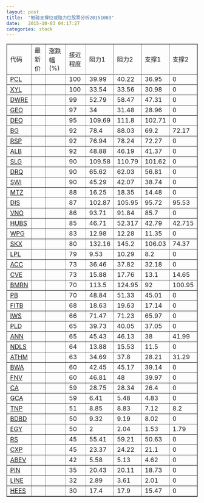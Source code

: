 ```yaml
---
layout: post
title:  "触碰支撑位或阻力位股票分析20151003"
date:   2015-10-03 04:17:27
categories: stock
---
```

<script type="text/javascript">
var stockList = []
stockList.push('gb_pcl');
stockList.push('gb_xyl');
stockList.push('gb_dwre');
stockList.push('gb_geo');
stockList.push('gb_deo');
stockList.push('gb_bg');
stockList.push('gb_rsp');
stockList.push('gb_alb');
stockList.push('gb_slg');
stockList.push('gb_drq');
stockList.push('gb_swi');
stockList.push('gb_mtz');
stockList.push('gb_dis');
stockList.push('gb_vno');
stockList.push('gb_hubs');
stockList.push('gb_wpg');
stockList.push('gb_skx');
stockList.push('gb_lpl');
stockList.push('gb_acc');
stockList.push('gb_cve');
stockList.push('gb_bmrn');
stockList.push('gb_pb');
stockList.push('gb_fitb');
stockList.push('gb_iws');
stockList.push('gb_pld');
stockList.push('gb_ann');
stockList.push('gb_ndls');
stockList.push('gb_athm');
stockList.push('gb_bwa');
stockList.push('gb_fnv');
stockList.push('gb_ca');
stockList.push('gb_gca');
stockList.push('gb_tnp');
stockList.push('gb_bdbd');
stockList.push('gb_egy');
stockList.push('gb_rs');
stockList.push('gb_cxp');
stockList.push('gb_abev');
stockList.push('gb_pin');
stockList.push('gb_line');
stockList.push('gb_hees');
</script>
<table border="1">
 <tr>
 <td>代码</td>
 <td>最新价</td>
 <td>涨跌幅(%)</td>
 <td>接近程度</td>
 <td>阻力1</td>
 <td>阻力2</td>
 <td>支撑1</td>
 <td>支撑2</td>
</tr>
  <tr id="pcl" class="red">
  <td><a href="http://stock.finance.sina.com.cn/usstock/quotes/PCL.html" target="_blank">PCL</a></td><td></td><td></td><td>100</td><td>39.99</td><td>40.22</td><td>36.95</td><td>0</td></tr>
  <tr id="xyl" class="red">
  <td><a href="http://stock.finance.sina.com.cn/usstock/quotes/XYL.html" target="_blank">XYL</a></td><td></td><td></td><td>100</td><td>33.54</td><td>33.56</td><td>30.98</td><td>0</td></tr>
  <tr id="dwre" class="red">
  <td><a href="http://stock.finance.sina.com.cn/usstock/quotes/DWRE.html" target="_blank">DWRE</a></td><td></td><td></td><td>99</td><td>52.79</td><td>58.47</td><td>47.31</td><td>0</td></tr>
  <tr id="geo" class="green">
  <td><a href="http://stock.finance.sina.com.cn/usstock/quotes/GEO.html" target="_blank">GEO</a></td><td></td><td></td><td>97</td><td>34</td><td>31.48</td><td>28.96</td><td>0</td></tr>
  <tr id="deo" class="green">
  <td><a href="http://stock.finance.sina.com.cn/usstock/quotes/DEO.html" target="_blank">DEO</a></td><td></td><td></td><td>95</td><td>109.69</td><td>111.8</td><td>102.71</td><td>0</td></tr>
  <tr id="bg" class="green">
  <td><a href="http://stock.finance.sina.com.cn/usstock/quotes/BG.html" target="_blank">BG</a></td><td></td><td></td><td>92</td><td>78.4</td><td>88.03</td><td>69.2</td><td>72.17</td></tr>
  <tr id="rsp" class="green">
  <td><a href="http://stock.finance.sina.com.cn/usstock/quotes/RSP.html" target="_blank">RSP</a></td><td></td><td></td><td>92</td><td>76.94</td><td>78.24</td><td>72.27</td><td>0</td></tr>
  <tr id="alb" class="red">
  <td><a href="http://stock.finance.sina.com.cn/usstock/quotes/ALB.html" target="_blank">ALB</a></td><td></td><td></td><td>92</td><td>48.88</td><td>46.19</td><td>41.37</td><td>0</td></tr>
  <tr id="slg" class="green">
  <td><a href="http://stock.finance.sina.com.cn/usstock/quotes/SLG.html" target="_blank">SLG</a></td><td></td><td></td><td>90</td><td>109.58</td><td>110.79</td><td>101.62</td><td>0</td></tr>
  <tr id="drq" class="green">
  <td><a href="http://stock.finance.sina.com.cn/usstock/quotes/DRQ.html" target="_blank">DRQ</a></td><td></td><td></td><td>90</td><td>65.62</td><td>62.03</td><td>56.81</td><td>0</td></tr>
  <tr id="swi" class="green">
  <td><a href="http://stock.finance.sina.com.cn/usstock/quotes/SWI.html" target="_blank">SWI</a></td><td></td><td></td><td>90</td><td>45.29</td><td>42.07</td><td>38.74</td><td>0</td></tr>
  <tr id="mtz" class="red">
  <td><a href="http://stock.finance.sina.com.cn/usstock/quotes/MTZ.html" target="_blank">MTZ</a></td><td></td><td></td><td>88</td><td>16.25</td><td>18.35</td><td>14.48</td><td>0</td></tr>
  <tr id="dis" class="green">
  <td><a href="http://stock.finance.sina.com.cn/usstock/quotes/DIS.html" target="_blank">DIS</a></td><td></td><td></td><td>87</td><td>102.87</td><td>105.95</td><td>95.72</td><td>95.53</td></tr>
  <tr id="vno" class="red">
  <td><a href="http://stock.finance.sina.com.cn/usstock/quotes/VNO.html" target="_blank">VNO</a></td><td></td><td></td><td>86</td><td>93.71</td><td>91.84</td><td>85.7</td><td>0</td></tr>
  <tr id="hubs" class="red">
  <td><a href="http://stock.finance.sina.com.cn/usstock/quotes/HUBS.html" target="_blank">HUBS</a></td><td></td><td></td><td>85</td><td>46.71</td><td>52.317</td><td>42.79</td><td>42.715</td></tr>
  <tr id="wpg" class="green">
  <td><a href="http://stock.finance.sina.com.cn/usstock/quotes/WPG.html" target="_blank">WPG</a></td><td></td><td></td><td>83</td><td>12.98</td><td>12.28</td><td>11.35</td><td>0</td></tr>
  <tr id="skx" class="red">
  <td><a href="http://stock.finance.sina.com.cn/usstock/quotes/SKX.html" target="_blank">SKX</a></td><td></td><td></td><td>80</td><td>132.16</td><td>145.2</td><td>106.03</td><td>74.37</td></tr>
  <tr id="lpl" class="red">
  <td><a href="http://stock.finance.sina.com.cn/usstock/quotes/LPL.html" target="_blank">LPL</a></td><td></td><td></td><td>79</td><td>9.53</td><td>10.29</td><td>8.2</td><td>0</td></tr>
  <tr id="acc" class="green">
  <td><a href="http://stock.finance.sina.com.cn/usstock/quotes/ACC.html" target="_blank">ACC</a></td><td></td><td></td><td>73</td><td>36.46</td><td>37.82</td><td>32.18</td><td>0</td></tr>
  <tr id="cve" class="green">
  <td><a href="http://stock.finance.sina.com.cn/usstock/quotes/CVE.html" target="_blank">CVE</a></td><td></td><td></td><td>73</td><td>15.88</td><td>17.76</td><td>13.1</td><td>14.65</td></tr>
  <tr id="bmrn" class="red">
  <td><a href="http://stock.finance.sina.com.cn/usstock/quotes/BMRN.html" target="_blank">BMRN</a></td><td></td><td></td><td>70</td><td>113.5</td><td>124.95</td><td>92</td><td>100.95</td></tr>
  <tr id="pb" class="red">
  <td><a href="http://stock.finance.sina.com.cn/usstock/quotes/PB.html" target="_blank">PB</a></td><td></td><td></td><td>70</td><td>48.84</td><td>51.33</td><td>45.01</td><td>0</td></tr>
  <tr id="fitb" class="green">
  <td><a href="http://stock.finance.sina.com.cn/usstock/quotes/FITB.html" target="_blank">FITB</a></td><td></td><td></td><td>68</td><td>18.63</td><td>19.63</td><td>17.14</td><td>0</td></tr>
  <tr id="iws" class="green">
  <td><a href="http://stock.finance.sina.com.cn/usstock/quotes/IWS.html" target="_blank">IWS</a></td><td></td><td></td><td>66</td><td>71.47</td><td>71.23</td><td>65.97</td><td>0</td></tr>
  <tr id="pld" class="green">
  <td><a href="http://stock.finance.sina.com.cn/usstock/quotes/PLD.html" target="_blank">PLD</a></td><td></td><td></td><td>65</td><td>39.73</td><td>40.05</td><td>37.05</td><td>0</td></tr>
  <tr id="ann" class="red">
  <td><a href="http://stock.finance.sina.com.cn/usstock/quotes/ANN.html" target="_blank">ANN</a></td><td></td><td></td><td>65</td><td>45.43</td><td>46.13</td><td>38</td><td>41.99</td></tr>
  <tr id="ndls" class="red">
  <td><a href="http://stock.finance.sina.com.cn/usstock/quotes/NDLS.html" target="_blank">NDLS</a></td><td></td><td></td><td>64</td><td>13.88</td><td>15.53</td><td>11.5</td><td>0</td></tr>
  <tr id="athm" class="red">
  <td><a href="http://stock.finance.sina.com.cn/usstock/quotes/ATHM.html" target="_blank">ATHM</a></td><td></td><td></td><td>63</td><td>34.69</td><td>37.8</td><td>28.21</td><td>31.29</td></tr>
  <tr id="bwa" class="red">
  <td><a href="http://stock.finance.sina.com.cn/usstock/quotes/BWA.html" target="_blank">BWA</a></td><td></td><td></td><td>60</td><td>42.45</td><td>45.17</td><td>39.14</td><td>0</td></tr>
  <tr id="fnv" class="green">
  <td><a href="http://stock.finance.sina.com.cn/usstock/quotes/FNV.html" target="_blank">FNV</a></td><td></td><td></td><td>60</td><td>46.81</td><td>48</td><td>39.97</td><td>0</td></tr>
  <tr id="ca" class="green">
  <td><a href="http://stock.finance.sina.com.cn/usstock/quotes/CA.html" target="_blank">CA</a></td><td></td><td></td><td>59</td><td>28.75</td><td>28.34</td><td>26.4</td><td>0</td></tr>
  <tr id="gca" class="green">
  <td><a href="http://stock.finance.sina.com.cn/usstock/quotes/GCA.html" target="_blank">GCA</a></td><td></td><td></td><td>59</td><td>6.41</td><td>5.48</td><td>4.83</td><td>0</td></tr>
  <tr id="tnp" class="green">
  <td><a href="http://stock.finance.sina.com.cn/usstock/quotes/TNP.html" target="_blank">TNP</a></td><td></td><td></td><td>51</td><td>8.85</td><td>8.83</td><td>7.12</td><td>8.2</td></tr>
  <tr id="bdbd" class="green">
  <td><a href="http://stock.finance.sina.com.cn/usstock/quotes/BDBD.html" target="_blank">BDBD</a></td><td></td><td></td><td>50</td><td>9.32</td><td>9.19</td><td>8.02</td><td>0</td></tr>
  <tr id="egy" class="red">
  <td><a href="http://stock.finance.sina.com.cn/usstock/quotes/EGY.html" target="_blank">EGY</a></td><td></td><td></td><td>50</td><td>2</td><td>2.04</td><td>1.53</td><td>1.79</td></tr>
  <tr id="rs" class="green">
  <td><a href="http://stock.finance.sina.com.cn/usstock/quotes/RS.html" target="_blank">RS</a></td><td></td><td></td><td>45</td><td>55.41</td><td>59.21</td><td>50.63</td><td>0</td></tr>
  <tr id="cxp" class="red">
  <td><a href="http://stock.finance.sina.com.cn/usstock/quotes/CXP.html" target="_blank">CXP</a></td><td></td><td></td><td>45</td><td>23.37</td><td>24.22</td><td>21.1</td><td>0</td></tr>
  <tr id="abev" class="red">
  <td><a href="http://stock.finance.sina.com.cn/usstock/quotes/ABEV.html" target="_blank">ABEV</a></td><td></td><td></td><td>42</td><td>5.58</td><td>5.13</td><td>4.62</td><td>0</td></tr>
  <tr id="pin" class="red">
  <td><a href="http://stock.finance.sina.com.cn/usstock/quotes/PIN.html" target="_blank">PIN</a></td><td></td><td></td><td>35</td><td>20.43</td><td>20.11</td><td>18.73</td><td>0</td></tr>
  <tr id="line" class="green">
  <td><a href="http://stock.finance.sina.com.cn/usstock/quotes/LINE.html" target="_blank">LINE</a></td><td></td><td></td><td>32</td><td>2.89</td><td>3.61</td><td>2.01</td><td>0</td></tr>
  <tr id="hees" class="green">
  <td><a href="http://stock.finance.sina.com.cn/usstock/quotes/HEES.html" target="_blank">HEES</a></td><td></td><td></td><td>30</td><td>17.4</td><td>17.9</td><td>15.47</td><td>0</td></tr>
</table>

